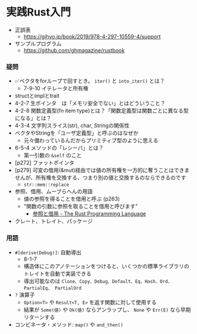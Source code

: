 実践Rust入門
===========

- 正誤表
  - https://gihyo.jp/book/2019/978-4-297-10559-4/support
- サンプルプログラム
  - https://github.com/ghmagazine/rustbook


### 疑問

- ✅ベクタをforループで回すとき。 `iter()` と `into_iter()` とは？
  - 7-9-10 イテレータと所有権
- structとimplとtrait
- 4-2-7 生ポインタ　は「メモリ安全でない」とはどういうこと？
- 4-2-8 関数定義型(fn item type)とは？「関数定義型は関数ごとに異なる型になる」とは？
- 4-3-4 文字列スライス(str), char, Stringの関係性
- ベクタやStringを「ユーザ定義型」と呼ぶのはなぜか
  - 元々備わっているんだからプリミティブ型のように思える
- 6-5-4 メソッドの「レシーバ」とは？
  - 第一引数の `&self` のこと
- [p272] ファットポインタ
- [p279] 可変の借用(&mut)経由では値の所有権を一方的に奪うことはできませんが、所有権を交換する、つまり別の値と交換するのならできるのです
  - `str::mem::replace`
- 参照、借用、ムーブらへんの用語
  - 値の参照を得ることを借用と呼ぶ (p263)
  - "関数の引数に参照を取ることを借用と呼びます"
    - [参照と借用 - The Rust Programming Language](https://doc.rust-jp.rs/book/second-edition/ch04-02-references-and-borrowing.html)
- クレート、トレイト、パッケージ


### 用語

- `#[derive(Debug)]`: 自動導出
  - 8-1-7
  - 構造体にこのアノテーションをつけると、いくつかの標準ライブラリのトレイトを自動で実装できる
  - 導出可能なのは `Clone、Copy、Debug、Default、Eq、Hash、Ord、PartialEq、 PartialOrd`
- `?` 演算子
  - `Option<T>` や `Result<T, E>` を返す関数に対して使用する
  - 結果が `Some(値)` や `Ok(値)` ならアンラップし、 `None` や `Err(E)` なら早期リターンする
- コンビネータ・メソッド: `map()` や `and_then()`
